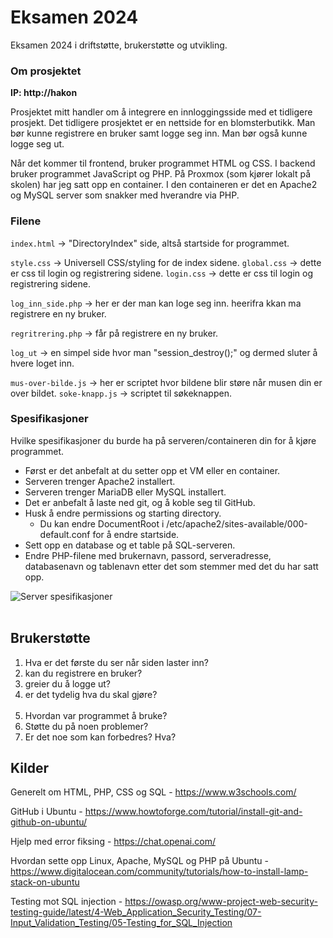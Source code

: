# Eksamen 2024
Eksamen 2024 i driftstøtte, brukerstøtte og utvikling.

### Om prosjektet
<b>IP: http://hakon</b>

Prosjektet mitt handler om å integrere en innloggingsside med et tidligere prosjekt. Det tidligere prosjektet er en nettside for en blomsterbutikk. Man bør kunne registrere en bruker samt logge seg inn. Man bør også kunne logge seg ut.

Når det kommer til frontend, bruker programmet HTML og CSS. I backend bruker programmet JavaScript og PHP. På Proxmox (som kjører lokalt på skolen) har jeg satt opp en container. I den containeren er det en Apache2 og MySQL server som snakker med hverandre via PHP.

### Filene
``index.html`` → "DirectoryIndex" side, altså startside for programmet. 

``style.css`` → Universell CSS/styling for de index sidene.
    ``global.css`` → dette er css til login og registrering sidene.
    ``login.css``  → dette er css til login og registrering sidene.

``log_inn_side.php`` → her er der man kan loge seg inn. heerifra kkan ma registrere en ny bruker.

``regritrering.php`` → får på registrere en ny bruker.

``log_ut`` → en simpel side hvor man "session_destroy();" og dermed sluter å hvere loget inn.

``mus-over-bilde.js`` → her er scriptet hvor bildene blir støre når musen din er over bildet.
``soke-knapp.js`` →  scriptet til søkeknappen.

### Spesifikasjoner
Hvilke spesifikasjoner du burde ha på serveren/containeren din for å kjøre programmet.

* Først er det anbefalt at du setter opp et VM eller en container.
* Serveren trenger Apache2 installert.
* Serveren trenger MariaDB eller MySQL installert.
* Det er anbefalt å laste ned git, og å koble seg til GitHub.
* Husk å endre permissions og starting directory.
  * Du kan endre DocumentRoot i /etc/apache2/sites-available/000-default.conf for å endre startside.
* Sett opp en database og et table på SQL-serveren.
* Endre PHP-filene med brukernavn, passord, serveradresse, databasenavn og tablenavn etter det som stemmer med det du har satt opp.

![Server spesifikasjoner]([eksamenSpecs.png](https://github.com/vanmelon/hakon/blob/main/bilder/eksamenSpecs.png))
<br><br>
## Brukerstøtte
1. Hva er det første du ser når siden laster inn?
2. kan du registrere en bruker?
3. greier du å logge ut?
4. er det tydelig hva du skal gjøre?
<br><br>
6. Hvordan var programmet å bruke?
7. Støtte du på noen problemer?
8. Er det noe som kan forbedres? Hva?

## Kilder

Generelt om HTML, PHP, CSS og SQL - https://www.w3schools.com/

GitHub i Ubuntu - https://www.howtoforge.com/tutorial/install-git-and-github-on-ubuntu/

Hjelp med error fiksing - https://chat.openai.com/

Hvordan sette opp Linux, Apache, MySQL og PHP på Ubuntu - https://www.digitalocean.com/community/tutorials/how-to-install-lamp-stack-on-ubuntu

Testing mot SQL injection - https://owasp.org/www-project-web-security-testing-guide/latest/4-Web_Application_Security_Testing/07-Input_Validation_Testing/05-Testing_for_SQL_Injection

